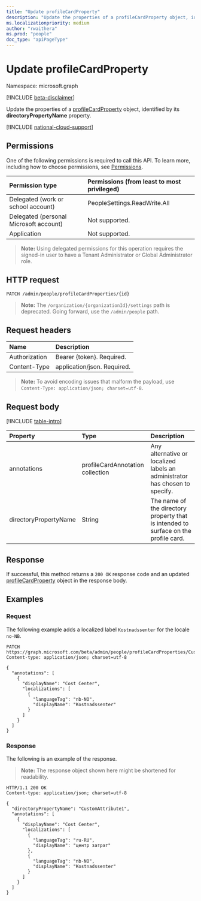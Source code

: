 ```yaml
---
title: "Update profileCardProperty"
description: "Update the properties of a profileCardProperty object, identified by its directoryPropertyName property."
ms.localizationpriority: medium
author: "rwaithera"
ms.prod: "people"
doc_type: "apiPageType"
---
```


# Update profileCardProperty

Namespace: microsoft.graph

[!INCLUDE [beta-disclaimer](../../includes/beta-disclaimer.md)]

Update the properties of a [profileCardProperty](../resources/profilecardproperty.md) object, identified by its **directoryPropertyName** property.

[!INCLUDE [national-cloud-support](../../includes/all-clouds.md)]

## Permissions

One of the following permissions is required to call this API. To learn more, including how to choose permissions, see [Permissions](/graph/permissions-reference).

| Permission type                        | Permissions (from least to most privileged) |
|:---------------------------------------|:--------------------------------------------|
| Delegated (work or school account)     | PeopleSettings.ReadWrite.All                |
| Delegated (personal Microsoft account) | Not supported.                              |
| Application                            | Not supported.                              |

>**Note:** Using delegated permissions for this operation requires the signed-in user to have a Tenant Administrator or Global Administrator role.

## HTTP request

<!-- { "blockType": "ignored" } -->

```http
PATCH /admin/people/profileCardProperties/{id}
```

> **Note:** The `/organization/{organizationId}/settings` path is deprecated. Going forward, use the `/admin/people` path.

## Request headers

| Name       | Description|
|:-----------|:-----------|
| Authorization | Bearer {token}. Required. |
| Content-Type  | application/json. Required. |

> **Note:** To avoid encoding issues that malform the payload, use `Content-Type: application/json; charset=utf-8`.

## Request body

[!INCLUDE [table-intro](../../includes/update-property-table-intro.md)]

| Property     | Type        | Description |
|:-------------|:------------|:------------|
|annotations|profileCardAnnotation collection| Any alternative or localized labels an administrator has chosen to specify.|
|directoryPropertyName|String|The name of the directory property that is intended to surface on the profile card. |

## Response

If successful, this method returns a `200 OK` response code and an updated [profileCardProperty](../resources/profilecardproperty.md) object in the response body.

## Examples

### Request

The following example adds a localized label `Kostnadssenter` for the locale `no-NB`.

<!-- {
  "blockType": "request",
  "name": "update_profilecardproperty",
  "sampleKeys": ["CustomAttribute1"]
}-->

```http
PATCH https://graph.microsoft.com/beta/admin/people/profileCardProperties/CustomAttribute1
Content-type: application/json; charset=utf-8

{
  "annotations": [
    {
      "displayName": "Cost Center",
      "localizations": [
        {
          "languageTag": "nb-NO",
          "displayName": "Kostnadssenter"
        }
      ]
    }
  ]
}
```

### Response

The following is an example of the response.

> **Note:** The response object shown here might be shortened for readability.

<!-- {
  "blockType": "response",
  "truncated": true,
  "@odata.type": "microsoft.graph.profileCardProperty"
} -->

```http
HTTP/1.1 200 OK
Content-type: application/json; charset=utf-8

{
  "directoryPropertyName": "CustomAttribute1",
  "annotations": [
    {
      "displayName": "Cost Center",
      "localizations": [
        {
          "languageTag": "ru-RU",
          "displayName": "центр затрат"
        },
        {
          "languageTag": "nb-NO",
          "displayName": "Kostnadssenter"
        }
      ]
    }
  ]
}
```
